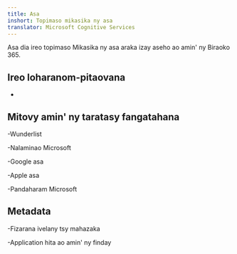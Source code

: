 ```yaml
---
title: Asa
inshort: Topimaso mikasika ny asa
translator: Microsoft Cognitive Services
---
```


Asa dia ireo topimaso Mikasika ny asa araka izay aseho ao amin' ny Biraoko 365.

Ireo loharanom-pitaovana
---------

-   

Mitovy amin' ny taratasy fangatahana
--------------------

-Wunderlist

-Nalaminao Microsoft

-Google asa

-Apple asa

-Pandaharam Microsoft

Metadata
--------

-Fizarana ivelany tsy mahazaka

-Application hita ao amin' ny finday


